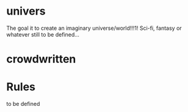 # univers
The goal it to create an imaginary universe/world!!!1!
Sci-fi, fantasy or whatever still to be defined…

# crowdwritten

# Rules
to be defined


